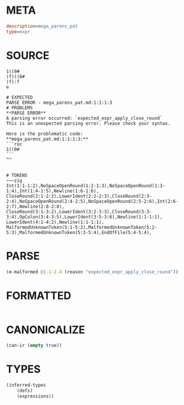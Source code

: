 # META
~~~ini
description=mega_parens_pat
type=expr
~~~
# SOURCE
~~~roc
1((0#
)f)((0#
)f):f
e
~~~
~~~
# EXPECTED
PARSE ERROR - mega_parens_pat.md:1:1:1:3
# PROBLEMS
**PARSE ERROR**
A parsing error occurred: `expected_expr_apply_close_round`
This is an unexpected parsing error. Please check your syntax.

Here is the problematic code:
**mega_parens_pat.md:1:1:1:3:**
```roc
1((0#
```
^^


# TOKENS
~~~zig
Int(1:1-1:2),NoSpaceOpenRound(1:2-1:3),NoSpaceOpenRound(1:3-1:4),Int(1:4-1:5),Newline(1:6-1:6),
CloseRound(2:1-2:2),LowerIdent(2:2-2:3),CloseRound(2:3-2:4),NoSpaceOpenRound(2:4-2:5),NoSpaceOpenRound(2:5-2:6),Int(2:6-2:7),Newline(2:8-2:8),
CloseRound(3:1-3:2),LowerIdent(3:2-3:3),CloseRound(3:3-3:4),OpColon(3:4-3:5),LowerIdent(3:5-3:6),Newline(1:1-1:1),
LowerIdent(4:1-4:2),Newline(1:1-1:1),
MalformedUnknownToken(5:1-5:2),MalformedUnknownToken(5:2-5:3),MalformedUnknownToken(5:3-5:4),EndOfFile(5:4-5:4),
~~~
# PARSE
~~~clojure
(e-malformed @1.1-2.4 (reason "expected_expr_apply_close_round"))
~~~
# FORMATTED
~~~roc

~~~
# CANONICALIZE
~~~clojure
(can-ir (empty true))
~~~
# TYPES
~~~clojure
(inferred-types
	(defs)
	(expressions))
~~~
